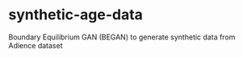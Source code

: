 # synthetic-age-data
 Boundary Equilibrium GAN (BEGAN) to generate synthetic data from Adience dataset
